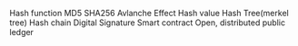 Hash function
MD5
SHA256
Avlanche Effect
Hash value
Hash Tree(merkel tree)
Hash chain
Digital Signature
Smart contract
Open, distributed public ledger
